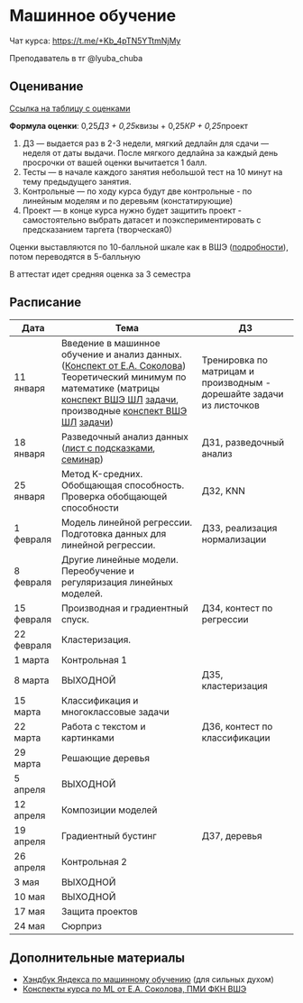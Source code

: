# Машинное обучение

Чат курса: https://t.me/+Kb_4pTN5YTtmNjMy

Преподаватель в тг @lyuba_chuba

## Оценивание
[Ссылка на таблицу с оценками]()

**Формула оценки**: 0,25*ДЗ + 0,25*квизы + 0,25*КР + 0,25*проект

1. ДЗ — выдается раз в 2-3 недели, мягкий дедлайн для сдачи — неделя от даты выдачи. После мягкого дедлайна за каждый день просрочки от вашей оценки вычитается 1 балл.
2. Тесты — в начале каждого занятия небольшой тест на 10 минут на тему предыдущего занятия. 
3. Контрольные — по ходу курса будут две контрольные - по линейным моделям и по деревьям (констатирующие)
4. Проект — в конце курса нужно будет защитить проект - самостоятельно выбрать датасет и поэкспериментировать с предсказанием таргета (творческая0)

Оценки выставляются по 10-балльной шкале как в ВШЭ ([подробности](https://www.hse.ru/studyspravka/Scale?ysclid=m1ngfy59pb473469014)), потом переводятся в 5-балльную

В аттестат идет средняя оценка за 3 семестра

## Расписание

| **Дата**   | **Тема**                                                                          | **ДЗ** |
|------------|-----------------------------------------------------------------------------------|--------|
| 11 января  | Введение в машинное обучение и анализ данных. ([Конспект от Е.А. Соколова](ml_intro/lecture01-intro_sokolov.pdf)) Теоретический минимум по математике (матрицы [конспект ВШЭ ШЛ](ml_intro/matrix_lecture.pdf) [задачи](ml_intro/matrix_tasks.pdf), производные [конспект ВШЭ ШЛ](ml_intro/derivative_lecture.pdf) [задачи](ml_intro/derivative_tasks.pdf)) |   Тренировка по матрицам и производным - дорешайте задачи из листочков  |
| 18 января  | Разведочный анализ данных ([лист с подсказками](EDA/EDA_Cheat_Sheet.pdf), [семинар](EDA/EDA.ipynb))                                                        |    ДЗ1, разведочный анализ    |
| 25 января  | Метод K-средних. Обобщающая способность. Проверка обобщающей способности          |    ДЗ2, KNN    |
| 1 февраля  | Модель линейной регрессии. Подготовка данных для линейной регрессии.              |    ДЗ3, реализация нормализации    |
| 8 февраля  | Другие линейные модели. Переобучение и регуляризация линейных моделей.            |        |
| 15 февраля | Производная и градиентный спуск.                                                  |    ДЗ4, контест по регрессии    |
| 22 февраля | Кластеризация.                                                                    |        |
| 1 марта    | Контрольная 1                                                                     |        |
| 8 марта    | ВЫХОДНОЙ                                                                          |    ДЗ5, кластеризация    |
| 15 марта   | Классификация и многоклассовые задачи                                             |        |
| 22 марта   | Работа с текстом и картинками                                                     |    ДЗ6, контест по классификации    |
| 29 марта   | Решающие деревья                                                                  |        |
| 5 апреля   | ВЫХОДНОЙ                                                                          |        |
| 12 апреля  | Композиции моделей                                                                |        |
| 19 апреля  | Градиентный бустинг                                                               |    ДЗ7, деревья    |
| 26 апреля  | Контрольная 2                                                                     |        |
| 3 мая      | ВЫХОДНОЙ                                                                          |        |
| 10 мая     | ВЫХОДНОЙ                                                                          |        |
| 17 мая     | Защита  проектов                                                                  |        |
| 24 мая     | Сюрприз                                                                           |        |


## Дополнительные материалы
- [Хэндбук Яндекса по машинному обучению](https://education.yandex.ru/handbook/ml) (для сильных духом)
- [Конспекты курса по ML от Е.А. Соколова, ПМИ ФКН ВШЭ](https://github.com/esokolov/ml-course-hse)


